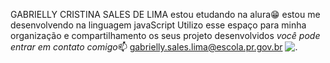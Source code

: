 GABRIELLY CRISTINA SALES DE LIMA
estou etudando na alura😁
estou me desenvolvendo na linguagem javaScript
Utilizo esse espaço para minha organização e compartilhamento os seus projeto desenvolvidos
*você pode entrar em contato comigo*📫
gabrielly.sales.lima@escola.pr.gov.br
![.](https://gizmodo.uol.com.br/wp-content/blogs.dir/8/files/2021/02/nyan-cat.gif)
